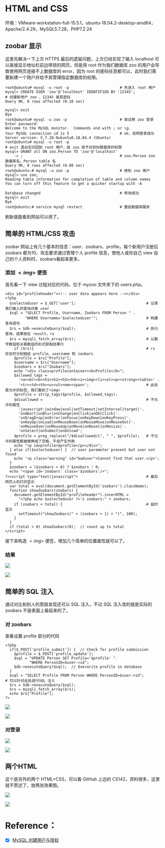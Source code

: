 # HTML and CSS

环境：VMware-workstation-full-15.5.1，ubuntu-18.04.2-desktop-amd64，Apache/2.4.29，MySQL5.7.28，PHP7.2.24

## zoobar 显示

这里先解决一下上次 HTTPS 最后的遗留问题，上次已经实现了输入 localhost 可以直接显示地址栏前边带锁的网页，但是用 root 作为我们数据库 zoo 的用户会导致使用网页连接不上数据库的 error，因为 root 的密码任意都可以，此时我们需要新建一个用户并给予其管理指定数据库的权限。
```
root@ubuntu# mysql -u root -p                       # 先进入 root 用户
mysql> CREATE USER 'zoo'@'localhost' IDENTIFIED BY '12345';             # 创建新用户 zoo ，12345 是其密码
Query OK, 0 rows affected (0.10 sec)

mysql> exit
Bye
root@ubuntu# mysql -u zoo -p                        # 尝试用 zoo 登录
Enter password: 
Welcome to the MySQL monitor.  Commands end with ; or \g.
Your MySQL connection id is 5                       # ok，说明登录成功
Server version: 5.7.28-0ubuntu0.18.04.4 (Ubuntu)
root@ubuntu# mysql -u root -p
# exit 退出后切回到 root 用户，给 zoo 授予对目标数据库的权限
mysql> GRANT all ON zoo.Person TO 'zoo'@'localhost'
    -> ;                                            # zoo.Person zoo 数据库名，Person table 名
Query OK, 0 rows affected (0.00 sec)
root@ubuntu:# mysql -u zoo -p                       # 换到 zoo 用户
mysql> use zoo;
Reading table information for completion of table and column names
You can turn off this feature to get a quicker startup with -A

Database changed                                    # 修改成功
mysql> exit
Bye
root@ubuntu:# service mysql restart                 # 重启数据库服务
```
刷新就能看到网站可以用了。

## 简单的 HTML/CSS 攻击

zoobar 网站上有几个基本的信息：user、zoobars、profile，每个新用户注册后 zoobars 都为10，攻击要求通过管理个人 profile 信息，使他人或你自己 view 自己的个人资料时，zoobars看起来更多。

### 添加 $<img>$ 便签

首先看一下 view 过程对应的代码，位于 myzoo 文件夹下的 users.php。
```
<div id="profileheader"><!-- user data appears here --></div>
<?php 
  $selecteduser = $_GET['user'];                                # 记录我们输入的查询对象 user
  $sql = "SELECT Profile, Username, Zoobars FROM Person " . 
         "WHERE Username='$selecteduser'";                      # 构建查询语句
  $rs = $db->executeQuery($sql);                                # 执行查询，结果放在 result，rs
  $rs = mysqli_fetch_array($rs);                                # 以数字数组和关联数组的形式获取结果行
    if ($rs){                                                   # rs 存在时分别赋给 profile、username 和 zoobars
   	$profile = $rs["Profile"];
	$username = $rs["Username"];
	$zoobars = $rs["Zoobars"];
	echo "<div class=profilecontainer><b>Profile</b>";
    $allowed_tags = 
      '<a><br><b><h1><h2><h3><h4><i><img><li><ol><p><strong><table>' .
      '<tr><td><th><u><ul><em><span>';                          # 此处是允许的标签，我们看到了<img>
    $profile = strip_tags($profile, $allowed_tags);
    $disallowed =                                               # 不允许的属性
      'javascript:|window|eval|setTimeout|setInterval|target|'.
      'onAbort|onBlur|onChange|onClick|onDblClick|'.
      'onDragDrop|onError|onFocus|onKeyDown|onKeyPress|'.
      'onKeyUp|onLoad|onMouseDown|onMouseMove|onMouseOut|'.
      'onMouseOver|onMouseUp|onMove|onReset|onResize|'.
      'onSelect|onSubmit|onUnload';
    $profile = preg_replace("/$disallowed/i", " ", $profile);   # 不允许的属性都被替换成了空格，不会产生作用
    echo "<p id=profile>$profile</p></div>";
  } else if($selecteduser) {  // user parameter present but user not found
    echo '<p class="warning" id="baduser">Cannot find that user.</p>';
  }
  $zoobars = ($zoobars > 0) ? $zoobars : 0;
  echo "<span id='zoobars' class='$zoobars'/>";	
?><script type="text/javascript">                               # 最后网页上的打印显示
  var total = eval(document.getElementById('zoobars').className);
  function showZoobars(zoobars) {
    document.getElementById("profileheader").innerHTML =
      "<?php echo $selecteduser ?>'s zoobars:" + zoobars;
    if (zoobars < total) {                                      # 延时显示
      setTimeout("showZoobars(" + (zoobars + 1) + ")", 100);
    }
  }
  if (total > 0) showZoobars(0);  // count up to total
</script>
```
接下来构造 $<img>$ 便签，增加几个简单的位置属性就可以了。

### 结果

![](https://github.com/Yudreamy/classlater/blob/master/web/exercise2/picture/resulta1.PNG)

![](https://github.com/Yudreamy/classlater/blob/master/web/exercise2/picture/resulta2.PNG)


## 简单的 SQL 注入

通过对比和别人的思路发现还可以 SQL 注入，不过 SQL 注入改的就是实际的 zoobars 不是表面上看起来的了。

### 对 zoobars

查看设置 profile 部分的代码
```
<?php
  if($_POST['profile_submit']) {  // Check for profile submission
    $profile = $_POST['profile_update'];
    $sql = "UPDATE Person SET Profile='$profile' ".
           "WHERE PersonID=$user->id";
    $db->executeQuery($sql);  // Overwrite profile in database
  }
  $sql = "SELECT Profile FROM Person WHERE PersonID=$user->id";       # 可以针对此处进行SQL 注入
  $rs = $db->executeQuery($sql);
  $rs = mysqli_fetch_array($rs);
  echo $rs["Profile"];
?>
```

![](https://github.com/Yudreamy/classlater/blob/master/web/exercise2/picture/resultb1.PNG)

![](https://github.com/Yudreamy/classlater/blob/master/web/exercise2/picture/resultb2.PNG)

### 对登录

![](https://github.com/Yudreamy/classlater/blob/master/web/exercise2/picture/resultc1.PNG)

![](https://github.com/Yudreamy/classlater/blob/master/web/exercise2/picture/resultc2.PNG)

## 两个HTML

这个是另外的两个 HTML+CSS，可以看 GitHub 上边的 CS142，资料很多，这里就不赘述了，放两张效果图。

![](https://github.com/Yudreamy/classlater/blob/master/web/exercise2/picture/resultd1.PNG)

![](https://github.com/Yudreamy/classlater/blob/master/web/exercise2/picture/resultd2.PNG)

# Reference：

- [x] [MySQL 创建用户与授权](https://www.jianshu.com/p/d7b9c468f20d)
